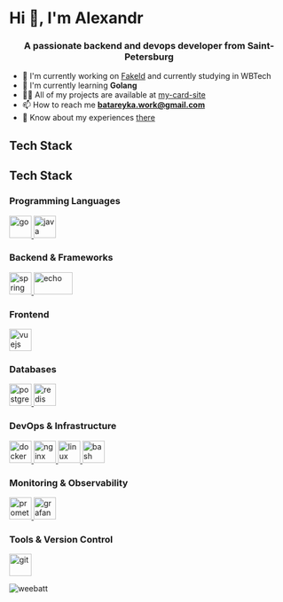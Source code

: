 # Hi 👋, I'm Alexandr

<h3 align="center">A passionate backend and devops developer from Saint-Petersburg</h3>

- 🔭 I'm currently working on [FakeId](https://github.com/weebatt/FakeID) and currently studying in WBTech
- 🌱 I'm currently learning **Golang**
- 👨‍💻 All of my projects are available at [my-card-site](https://weebat.xyz)
- 📫 How to reach me **batareyka.work@gmail.com**
- 📄 Know about my experiences [there](https://drive.google.com/file/d/1-OGtMjeAeLsMU7kC_SLUbflcs6af5hi-/view?usp=drive_link)

## Tech Stack

## Tech Stack

### Programming Languages
<p align="left">
  <a href="https://golang.org" target="_blank" rel="noreferrer">
    <img src="https://cdn.jsdelivr.net/npm/simple-icons@v13/icons/go.svg" alt="go" width="40" height="40"/>
  </a>
  <a href="https://www.java.com" target="_blank" rel="noreferrer">
    <img src="https://img.icons8.com/?size=100&id=2572&format=png&color=000000" alt="java" width="40" height="40"/>
  </a>
</p>

### Backend & Frameworks
<p align="left">
  <a href="https://spring.io/" target="_blank" rel="noreferrer">
    <img src="https://cdn.jsdelivr.net/npm/simple-icons@v13/icons/spring.svg" alt="spring" width="40" height="40"/>
  </a>
  <a href="https://echo.labstack.com/" target="_blank" rel="noreferrer">
    <img src="https://cdn.freebiesupply.com/logos/thumbs/2x/echo-1-logo.png" alt="echo" width="70" height="40"/>
  </a>
</p>

### Frontend
<p align="left">
  <a href="https://vuejs.org/" target="_blank" rel="noreferrer">
    <img src="https://cdn.jsdelivr.net/npm/simple-icons@v13/icons/vuedotjs.svg" alt="vuejs" width="40" height="40"/>
  </a>
</p>

### Databases
<p align="left">
  <a href="https://www.postgresql.org" target="_blank" rel="noreferrer">
    <img src="https://cdn.jsdelivr.net/npm/simple-icons@v13/icons/postgresql.svg" alt="postgresql" width="40" height="40"/>
  </a>
  <a href="https://redis.io" target="_blank" rel="noreferrer">
    <img src="https://cdn.jsdelivr.net/npm/simple-icons@v13/icons/redis.svg" alt="redis" width="40" height="40"/>
  </a>
</p>

### DevOps & Infrastructure
<p align="left">
  <a href="https://www.docker.com/" target="_blank" rel="noreferrer">
    <img src="https://cdn.jsdelivr.net/npm/simple-icons@v13/icons/docker.svg" alt="docker" width="40" height="40"/>
  </a>
  <a href="https://www.nginx.com" target="_blank" rel="noreferrer">
    <img src="https://cdn.jsdelivr.net/npm/simple-icons@v13/icons/nginx.svg" alt="nginx" width="40" height="40"/>
  </a>
  <a href="https://www.linux.org/" target="_blank" rel="noreferrer">
    <img src="https://cdn.jsdelivr.net/npm/simple-icons@v13/icons/linux.svg" alt="linux" width="40" height="40"/>
  </a>
  <a href="https://www.gnu.org/software/bash/" target="_blank" rel="noreferrer">
    <img src="https://cdn.jsdelivr.net/npm/simple-icons@v13/icons/gnubash.svg" alt="bash" width="40" height="40"/>
  </a>
</p>

### Monitoring & Observability
<p align="left">
  <a href="https://prometheus.io/" target="_blank" rel="noreferrer">
    <img src="https://cdn.jsdelivr.net/npm/simple-icons@v13/icons/prometheus.svg" alt="prometheus" width="40" height="40"/>
  </a>
  <a href="https://grafana.com/" target="_blank" rel="noreferrer">
    <img src="https://cdn.jsdelivr.net/npm/simple-icons@v13/icons/grafana.svg" alt="grafana" width="40" height="40"/>
  </a>
</p>

### Tools & Version Control
<p align="left">
  <a href="https://git-scm.com/" target="_blank" rel="noreferrer">
    <img src="https://cdn.jsdelivr.net/npm/simple-icons@v13/icons/git.svg" alt="git" width="40" height="40"/>
  </a>
</p>

<img align="center" src="https://github-readme-stats.vercel.app/api/top-langs?username=weebatt&show_icons=true&locale=en&layout=compact&v=2" alt="weebatt" />
